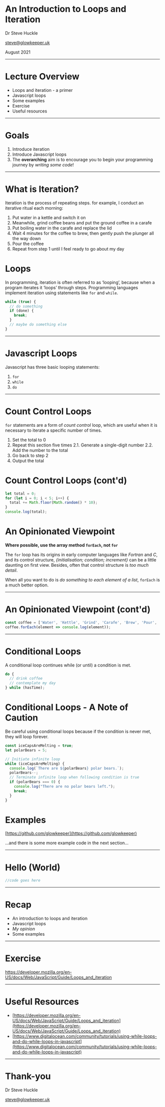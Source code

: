 # An Introduction to Loops and Iteration

Dr Steve Huckle

steve@glowkeeper.uk

August 2021

- - -

# Lecture Overview

+ Loops and iteration - a primer
+ Javascript loops
+ Some examples
+ Exercise
+ Useful resources

- - -

# Goals

1. Introduce iteration
2. Introduce Javascript loops
3. The **overarching** aim is to encourage you to begin your programming journey by _writing some code_!

- - -

# What is Iteration?

Iteration is the process of repeating steps. for example, I conduct an iterative ritual each morning:

1. Put water in a kettle and switch it on
2. Meanwhile, grind coffee beans and put the ground coffee in a carafe
3. Put boiling water in the carafe and replace the lid
4. Wait 4 minutes for the coffee to brew, then gently push the plunger all the way down
5. Pour the coffee
6. Repeat from step 1 until I feel ready to go about my day

# Loops

In programming, iteration is often referred to as ‘looping’, because when a program iterates it ‘loops’ through steps. Programming languages implement iteration using statements like `for` and `while`.

```javascript
while (true) {
  // do something
  if (done) {
    break;
  }
  // maybe do something else
}
```

- - -

# Javascript Loops

Javascript has three basic looping statements:

1. `for`
2. `while`
3. `do`

- - -

# Count Control Loops

`for` statements are a form of _count control_ loop, which are useful when it is necessary to iterate a specific number of times.

1. Set the total to 0
2. Repeat this section five times
    2.1. Generate a single-digit number
    2.2. Add the number to the total
3. Go back to step 2
4. Output the total

# Count Control Loops (cont'd)

```javascript
let total = 0;
for (let i = 0; i < 5; i++) {
  total += Math.floor(Math.random() * 10); 
}
console.log(total);
```

# An Opinionated Viewpoint

**Where possible, use the array method `forEach`, not `for`**

The `for` loop has its origins in early computer languages like _Fortran_ and _C_, and its control structure, _{initialisation; condition; increment}_ can be a little daunting on first view. Besides, often that control structure is _too much detail_. 

When all you want to do is _do something to each element of a list_, `forEach` is a much better option.

- - -

# An Opinionated Viewpoint (cont'd)

```javascript
const coffee = ['Water', 'Kettle', 'Grind', 'Carafe', 'Brew', 'Pour', 'Enjoy'];
coffee.forEach(element => console.log(element));
```

- - -

# Conditional Loops

A conditional loop continues while (or until) a condition is met.

```javascript
do {
  // drink coffee
  // contemplate my day
} while (hasTime);
```

# Conditional Loops - A Note of Caution

Be careful using conditional loops because if the condition is never met, they will loop forever.

```javascript
const iceCapsAreMelting = true;
let polarBears = 5;

// Initiate infinite loop
while (iceCapsAreMelting) {
  console.log(`There are ${polarBears} polar bears.`);
  polarBears--;
  // Terminate infinite loop when following condition is true
  if (polarBears === 0) {
    console.log("There are no polar bears left.");
    break;
  }
}
```

# Examples

[https://github.com/glowkeeper](https://github.com/glowkeeper)

...and there is some more example code in the next section...

- - -

# Hello (World)

```javascript
//code goes here
```

- - -

# Recap

+ An introduction to loops and iteration
+ Javascript loops
+ _My opinion_
+ Some examples

- - -

# Exercise

https://developer.mozilla.org/en-US/docs/Web/JavaScript/Guide/Loops_and_iteration

- - -

# Useful Resources

+ [https://developer.mozilla.org/en-US/docs/Web/JavaScript/Guide/Loops_and_iteration](https://developer.mozilla.org/en-US/docs/Web/JavaScript/Guide/Loops_and_iteration)
+ [https://www.digitalocean.com/community/tutorials/using-while-loops-and-do-while-loops-in-javascript](https://www.digitalocean.com/community/tutorials/using-while-loops-and-do-while-loops-in-javascript)

- - -

# Thank-you

Dr Steve Huckle

steve@glowkeeper.uk
